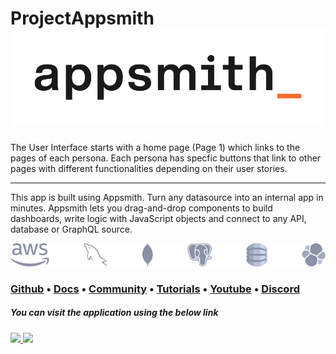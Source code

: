 # ProjectAppsmith![](https://raw.githubusercontent.com/appsmithorg/appsmith/release/static/appsmith_logo_primary.png)

The User Interface starts with a home page (Page 1) which links to the pages of each persona. Each persona has specfic buttons that link to other pages with different functionalities depending on their user stories.

---------------------------------

This app is built using Appsmith. Turn any datasource into an internal app in minutes. Appsmith lets you drag-and-drop components to build dashboards, write logic with JavaScript objects and connect to any API, database or GraphQL source.

![](https://raw.githubusercontent.com/appsmithorg/appsmith/release/static/images/integrations.png)

### [Github](https://github.com/appsmithorg/appsmith) • [Docs](https://docs.appsmith.com/?utm_source=github&utm_medium=social&utm_content=appsmith_docs&utm_campaign=null&utm_term=appsmith_docs) • [Community](https://community.appsmith.com/) • [Tutorials](https://github.com/appsmithorg/appsmith/tree/update/readme#tutorials) • [Youtube](https://www.youtube.com/appsmith) • [Discord](https://discord.gg/rBTTVJp)

##### You can visit the application using the below link

###### [![](https://assets.appsmith.com/git-sync/Buttons.svg) ](http://localhost:8080/applications/661f60fc951be869acf7ec5a/pages/661f60fc951be869acf7ec5d) [![](https://assets.appsmith.com/git-sync/Buttons2.svg)](http://localhost:8080/applications/661f60fc951be869acf7ec5a/pages/661f60fc951be869acf7ec5d/edit)
